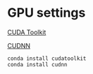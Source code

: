 # GPU settings

[CUDA Toolkit](https://developer.nvidia.com/cuda-toolkit)

[CUDNN](https://developer.nvidia.com/cudnn)

```shell
conda install cudatoolkit
conda install cudnn
```